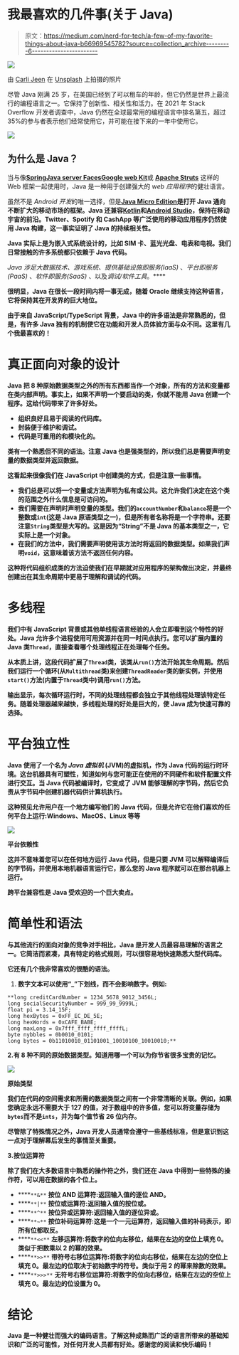 # 我最喜欢的几件事(关于 Java)

> 原文：<https://medium.com/nerd-for-tech/a-few-of-my-favorite-things-about-java-b66969545782?source=collection_archive---------6----------------------->

![](img/ee36ff2fda7b8525e9d38d7efb3726df.png)

由 [Carli Jeen](https://unsplash.com/@carlijeen?utm_source=medium&utm_medium=referral) 在 [Unsplash](https://unsplash.com?utm_source=medium&utm_medium=referral) 上拍摄的照片

尽管 Java 刚满 25 岁，在美国已经到了可以租车的年龄，但它仍然是世界上最流行的编程语言之一。它保持了创新性、相关性和活力。在 2021 年 Stack Overflow 开发者调查中，Java 仍然在全球最常用的编程语言中排名第五，超过 35%的参与者表示他们经常使用它，并可能在接下来的一年中使用它。

![](img/0556fe71b7705fc9ae9f41dcef1534f3.png)

## 为什么是 Java？

当与像[**Spring**](https://spring.io/)[**Java server Faces**](http://www.oracle.com/technetwork/java/javaee/javaserverfaces-139869.html)[**Google web Kit**](http://www.gwtproject.org/)或 [**Apache Struts**](https://struts.apache.org/) 这样的 Web 框架一起使用时，Java 是一种用于创建强大的 *web 应用程序*的健壮语言。

虽然不是 *Android 开发*的唯一选择，但是[**Java Micro Edition**](https://www.oracle.com/java/technologies/javameoverview.html)**是打开 Java 通向不断扩大的移动市场的框架。Java 还兼容[**Kotlin**](https://kotlinlang.org/)**和[**Android Studio**](https://developer.android.com/studio?gclid=Cj0KCQjw1dGJBhD4ARIsANb6Odl7y8F2MMrQnvl2XqOeqTvIm-YExm13A1xKX88i4Yx2WMUlkxx8tacaAskNEALw_wcB&gclsrc=aw.ds)，保持在移动宇宙的前沿。Twitter、Spotify 和 CashApp 等广泛使用的移动应用程序仍然使用 Java 构建，这一事实证明了 Java 的持续相关性。****

****Java 实际上是为嵌入式系统设计的，比如 SIM 卡、蓝光光盘、电表和电视。我们日常接触的许多系统都只依赖于 Java 代码。****

****Java 涉足*大数据*技术、*游戏系统*、提供*基础设施即服务(IaaS)* 、*平台即服务(PaaS)* 、*软件即服务(SaaS)* 、以及*调试/软件工具*。****

****很明显，Java 在很长一段时间内将一事无成，随着 Oracle 继续支持这种语言，它将保持其在开发界的巨大地位。****

****由于来自 JavaScript/TypeScript 背景，Java 中的许多语法是非常熟悉的，但是，有许多 Java 独有的机制使它在功能和开发人员体验方面与众不同。这里有几个我最喜欢的！****

# ****真正面向对象的设计****

****Java 把 8 种原始数据类型之外的所有东西都当作一个对象，所有的方法和变量都在类内部声明。事实上，如果不声明一个要启动的类，你就不能用 Java 创建一个程序。这给代码带来了许多好处。****

*   ****组织良好且易于阅读的代码库。****
*   ****封装便于维护和调试。****
*   ****代码是可重用的和模块化的。****

****类有一个熟悉但不同的语法。注意 Java 也是强类型的，所以我们总是需要声明变量的数据类型并返回数据。****

****这看起来很像我们在 JavaScript 中创建类的方式，但是注意一些事情。****

*   ****我们总是可以将一个变量或方法声明为**私有**或**公共**。这允许我们决定在这个类的范围之外什么信息是可访问的。****
*   ****我们需要在声明时声明变量的类型。我们的`accountNumber`和`balance`将是一个整数或`int`(这是 Java 原语类型之一)，但是所有者名称将是一个字符串。还要注意`String`类型是大写的。这是因为“String”不是 Java 的基本类型之一，它实际上是一个对象。****
*   ****在我们的方法中，我们需要声明使用该方法时将返回的数据类型。如果我们声明`void`，这意味着该方法不返回任何内容。****

****这种将代码组织成类的方法迫使我们在早期就对应用程序的架构做出决定，并最终创建出在其生命周期中更易于理解和调试的代码。****

# ****多线程****

****我们中有 JavaScript 背景或其他单线程语言经验的人会立即看到这个特性的好处。Java 允许多个进程使用可用资源并在同一时间点执行。您可以扩展内置的 Java 类`Thread`，直接查看哪个处理线程正在处理每个任务。****

****从本质上讲，这段代码扩展了`Thread`类，该类从`run()`方法开始其生命周期。然后我们运行一个循环(从`Multithread`类)来创建`ThreadReader`类的新实例，并使用`start()`方法(内置于`Thread`类中)调用`run()`方法。****

****输出显示，每次循环运行时，不同的处理线程都会独立于其他线程处理该特定任务。随着处理器越来越快，多线程处理的好处是巨大的，使 Java 成为快速可靠的选择。****

# ****平台独立性****

****Java 使用了一个名为 *Java 虚拟机* (JVM)的虚拟机，作为 Java 代码的运行时环境。这台机器具有可塑性，知道如何与您可能正在使用的不同硬件和软件配置文件进行交互。当 Java 代码被编译时，它变成了 JVM 能够理解的字节码，然后它负责从字节码中创建机器代码供计算机执行。****

****这种预见允许用户在一个地方编写他们的 Java 代码，但是允许它在他们喜欢的任何平台上运行:Windows、MacOS、Linux 等等****

****![](img/30184a50e053c5691c1b2c36d19d737e.png)****

****平台依赖性****

****这并不意味着您可以在任何地方运行 Java 代码，但是只要 JVM 可以解释编译后的字节码，并使用本地机器语言运行它，那么您的 Java 程序就可以在那台机器上运行。****

****跨平台兼容性是 Java 受欢迎的一个巨大卖点。****

# ****简单性和语法****

****与其他流行的面向对象的竞争对手相比，Java 是开发人员最容易理解的语言之一。它简洁而紧凑，具有特定的格式规则，可以很容易地快速熟悉大型代码库。****

****它还有几个我非常喜欢的很酷的语法。****

1.  ****数字文本可以使用“_”下划线，而不会影响数字。例如:****

```
**long creditCardNumber = 1234_5678_9012_3456L;
long socialSecurityNumber = 999_99_9999L;
float pi = 3.14_15F;
long hexBytes = 0xFF_EC_DE_5E;
long hexWords = 0xCAFE_BABE;
long maxLong = 0x7fff_ffff_ffff_ffffL;
byte nybbles = 0b0010_0101;
long bytes = 0b11010010_01101001_10010100_10010010;**
```

****2.有 8 种不同的原始数据类型。知道用哪一个可以为你节省很多宝贵的记忆。****

****![](img/799b6adf9ebfb26c22f45684a82d1345.png)****

****原始类型****

****我们在代码的空间需求和所需的数据类型之间有一个非常清晰的关联。例如，如果您确定永远不需要大于 127 的值，对于数组中的许多值，您可以将变量存储为`bytes`而不是`ints`，并为每个值节省 26 位内存。****

****尽管除了特殊情况之外，Java 开发人员通常会遵守一些基线标准，但是意识到这一点对于理解幕后发生的事情至关重要。****

****3.按位运算符****

****除了我们在大多数语言中熟悉的操作符之外，我们还在 Java 中得到一些特殊的操作符，可以用在数据的各个位上。****

*   ****`**&**` **按位 AND 运算符:**返回输入值的逐位 AND。****
*   ****`**|**` **按位或运算符:**返回输入值的按位或。****
*   ****`**^**` **按位异或运算符:**返回输入值的逐位异或。****
*   ****`**~**` **按位补码运算符:**这是一个一元运算符，返回输入值的补码表示，即所有位都取反。****
*   ****`**<<**` **左移运算符:**将数字的位向左移位，结果在左边的空位上填充 0。类似于把数乘以 2 的幂的效果。****
*   ****`**>>**` **带符号右移位运算符:**将数字的位向右移位，结果在左边的空位上填充 0。最左边的位取决于初始数字的符号。类似于用 2 的幂来除数的效果。****
*   ****`**>>>**` **无符号右移位运算符:**将数字的位向右移位，结果在左边的空位上填充 0。最左边的位设置为 0。****

# ****结论****

****Java 是一种健壮而强大的编码语言。了解这种成熟而广泛的语言所带来的基础知识和广泛的可能性，对任何开发人员都有好处。感谢您的阅读和快乐编码！****